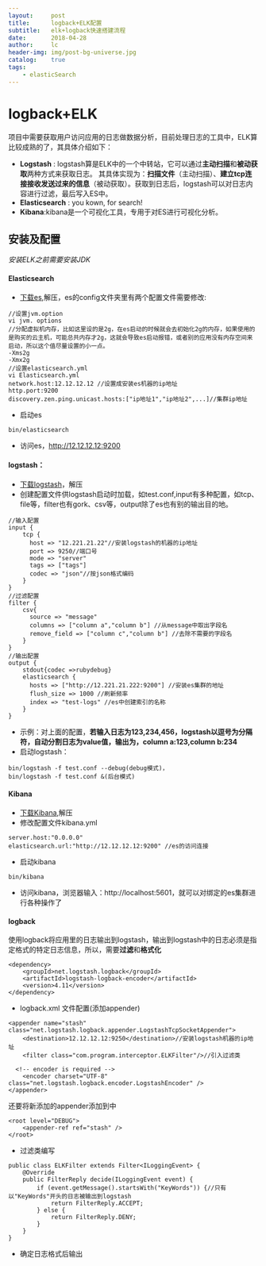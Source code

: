 ```yaml
---
layout:     post
title:      logback+ELK配置
subtitle:   elk+logback快速搭建流程
date:       2018-04-28
author:     lc
header-img: img/post-bg-universe.jpg
catalog:    true
tags:
    - elasticSearch
---
```



# logback+ELK
项目中需要获取用户访问应用的日志做数据分析，目前处理日志的工具中，ELK算比较成熟的了，其具体介绍如下：
- **Logstash** : logstash算是ELK中的一个中转站，它可以通过**主动扫描**和**被动获取**两种方式来获取日志。
其具体实现为：**扫描文件**（主动扫描）、**建立tcp连接接收发送过来的信息**（被动获取）。获取到日志后，logstash可以对日志内容进行过滤，最后写入ES中。
- **Elasticsearch** : you kown, for search!
- **Kibana**:kibana是一个可视化工具，专用于对ES进行可视化分析。

## 安装及配置
*安装ELK之前需要安装JDK*
#### Elasticsearch
- [下载es](https://www.elastic.co/downloads/elasticsearch),解压，es的config文件夹里有两个配置文件需要修改:
```
//设置jvm.option
vi jvm. options
//分配虚拟机内存，比如这里设的是2g，在es启动的时候就会去初始化2g的内存，如果使用的是购买的云主机，可能总共内存才2g，这就会导致es启动报错，或者别的应用没有内存空间来启动，所以这个值尽量设置的小一点。
-Xms2g
-Xmx2g
//设置elasticsearch.yml
vi Elasticsearch.yml
network.host:12.12.12.12 //设置成安装es机器的ip地址
http.port:9200
discovery.zen.ping.unicast.hosts:["ip地址1","ip地址2",...]//集群ip地址
```
- 启动es
```
bin/elasticsearch
```
- 访问es，http://12.12.12.12:9200

#### logstash：
- [下载logstash](https://www.elastic.co/downloads/logstash)，解压
- 创建配置文件供logstash启动时加载，如test.conf,input有多种配置，如tcp、file等，filter也有gork、csv等，output除了es也有别的输出目的地。
```
//输入配置
input {
    tcp {
      host => "12.221.21.22"//安装logstash的机器的ip地址
      port => 9250//端口号
      mode => "server"
      tags => ["tags"]
      codec => "json"//按json格式编码
    }
}
//过滤配置
filter {
    csv{
      source => "message"
      columns => ["column a","column b"] //从message中取出字段名
      remove_field => ["column c","column b"] //去除不需要的字段名
    }
}
//输出配置
output {
    stdout{codec =>rubydebug}
    elasticsearch {
      hosts => ["http://12.221.21.222:9200"] //安装es集群的地址
      flush_size => 1000 //刷新频率
      index => "test-logs" //es中创建索引的名称
    }
}
```
- 示例：对上面的配置，**若输入日志为123,234,456，logstash以逗号为分隔符，自动分割日志为value值，输出为，column a:123,column b:234**
- 启动logstash：
```
bin/logstash -f test.conf --debug(debug模式)，
bin/logstash -f test.conf &(后台模式)
```

#### Kibana
- [下载Kibana](https://www.elastic.co/downloads/kibana),解压
- 修改配置文件kibana.yml
```
server.host:"0.0.0.0"
elasticsearch.url:"http://12.12.12.12:9200" //es的访问连接
```
- 启动kibana
```
bin/kibana
```
- 访问kibana，浏览器输入：http://localhost:5601，就可以对绑定的es集群进行各种操作了

#### logback
使用logback将应用里的日志输出到logstash，输出到logstash中的日志必须是指定格式的特定日志信息，所以，需要**过滤**和**格式化**

```
<dependency>
    <groupId>net.logstash.logback</groupId>
    <artifactId>logstash-logback-encoder</artifactId>
    <version>4.11</version>
</dependency>
```


- logback.xml 文件配置(添加appender)
```
<appender name="stash" class="net.logstash.logback.appender.LogstashTcpSocketAppender">
    <destination>12.12.12.12:9250</destination>//安装logstash机器的ip地址
    <filter class="com.program.interceptor.ELKFilter"/>//引入过滤类

  <!-- encoder is required -->
    <encoder charset="UTF-8" class="net.logstash.logback.encoder.LogstashEncoder" />
</appender>
```
还要将新添加的appender添加到<root>中
```
<root level="DEBUG">
    <appender-ref ref="stash" />
</root>

```
- 过滤类编写
```
public class ELKFilter extends Filter<ILoggingEvent> {
    @Override
    public FilterReply decide(ILoggingEvent event) {
        if (event.getMessage().startsWith("KeyWords")) {//只有以"KeyWords"开头的日志被输出到logstash
            return FilterReply.ACCEPT;
        } else {
            return FilterReply.DENY;
        }
    }
}
```

- 确定日志格式后输出
